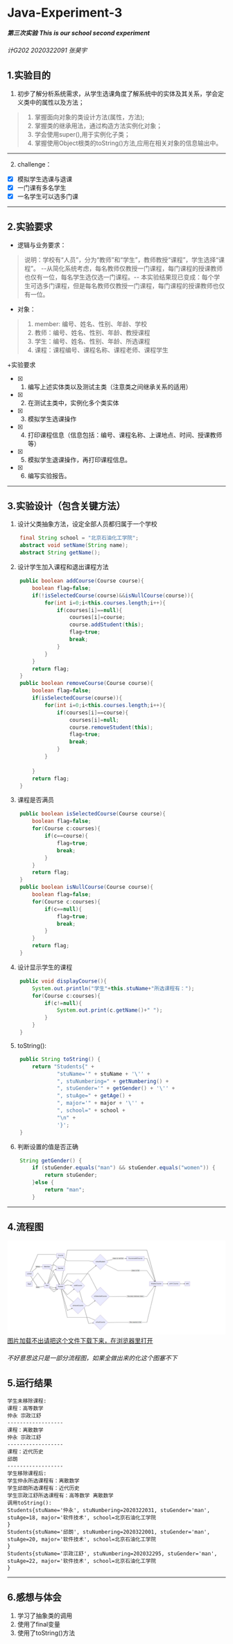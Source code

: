 # Java-Experiment-3
***第三次实验***
***This is our school second experiment***
###### 计G202 2020322091 张昊宇
## 1.实验目的
1. 初步了解分析系统需求，从学生选课角度了解系统中的实体及其关系，学会定义类中的属性以及方法；
 > 1. 掌握面向对象的类设计方法(属性，方法);
 > 2. 掌握类的继承用法，通过构造方法实例化对象；
 > 3. 学会使用super(),用于实例化子类；
 > 4. 掌握使用Object根类的toString()方法,应用在相关对象的信息输出中。
---
2. challenge：
- [x] 模拟学生选课与退课
- [x] 一门课有多名学生
- [x] 一名学生可以选多门课
---

## 2.实验要求
+ 逻辑与业务要求：
 >说明：学校有“人员”，分为“教师”和“学生”，教师教授“课程”，学生选择“课程”。
--从简化系统考虑，每名教师仅教授一门课程，每门课程的授课教师也仅有一位，每名学生选仅选一门课程。-- 本实验结果现已变成：每个学生可选多门课程，但是每名教师仅教授一门课程，每门课程的授课教师也仅有一位。

+ 对象：
> 1. member: 编号、姓名、性别、年龄、学校
> 2. 教师：编号、姓名、性别、年龄、教授课程
> 3. 学生：编号、姓名、性别、年龄、所选课程
> 4. 课程：课程编号、课程名称、课程老师、课程学生

+实验要求

- [x] 1. 编写上述实体类以及测试主类（注意类之间继承关系的适用）
- [x] 2.  在测试主类中，实例化多个类实体
- [x] 3.  模拟学生选课操作
- [x] 4.  打印课程信息（信息包括：编号、课程名称、上课地点、时间、授课教师 等）
- [x] 5.  模拟学生退课操作，再打印课程信息。
- [x] 6. 编写实验报告。
---

## 3.实验设计（包含关键方法）
1. 设计父类抽象方法，设定全部人员都归属于一个学校
```java
    final String school = "北京石油化工学院";
    abstract void setName(String name);
    abstract String getName();
```
2. 设计学生加入课程和退出课程方法
```java
    public boolean addCourse(Course course){
        boolean flag=false;
        if(!isSelectedCourse(course)&&isNullCourse(course)){
            for(int i=0;i<this.courses.length;i++){
                if(courses[i]==null){
                    courses[i]=course;
                    course.addStudent(this);
                    flag=true;
                    break;
                }
            }
        }
        return flag;
    }
    public boolean removeCourse(Course course){
        boolean flag=false;
        if(isSelectedCourse(course)){
            for(int i=0;i<this.courses.length;i++){
                if(courses[i]==course){
                    courses[i]=null;
                    course.removeStudent(this);
                    flag=true;
                    break;
                }
            }

        }
        return flag;
    }
```
3. 课程是否满员
```java
    public boolean isSelectedCourse(Course course){
        boolean flag=false;
        for(Course c:courses){
            if(c==course){
                flag=true;
                break;
            }
        }
        return flag;
    }
    public boolean isNullCourse(Course course){
        boolean flag=false;
        for(Course c:courses){
            if(c==null){
                flag=true;
                break;
            }
        }
        return flag;
    }
```
4. 设计显示学生的课程
```java
    public void displayCourse(){
        System.out.println("学生"+this.stuName+"所选课程有：");
        for(Course c:courses){
            if(c!=null){
                System.out.print(c.getName()+" ");
            }
        }
    }
```
5. toString():

```java
    public String toString() {
        return "Students{" +
                "stuName='" + stuName + '\'' +
                ", stuNumbering=" + getNumbering() +
                ", stuGender='" + getGender() + '\'' +
                ", stuAge=" + getAge() +
                ", major='" + major + '\'' +
                ", school=" + school +
                "\n" +
                '}';
    }
```
6. 判断设置的值是否正确
```java
    String getGender() {
        if (stuGender.equals("man") && stuGender.equals("women")) {
            return stuGender;
        }else {
            return "man";
        }
```
---

## 4.流程图
![流程图](https://github.com/Emmanuel-true/Java-Experiment-2/blob/main/2020-10-27%20011232.jpg)
[图片加载不出请把这个文件下载下来，在浏览器里打开](https://github.com/Emmanuel-true/Java-Experiment-2/blob/main/2.html)
###### 不好意思这只是一部分流程图，如果全做出来的化这个图塞不下

## 5.运行结果
```
学生未移除课程:
课程：高等数学
仲永 宗政江舒
------------------
课程：离散数学
仲永 宗政江舒 
------------------
课程：近代历史
邱朗
------------------
学生移除课程后:
学生仲永所选课程有：离散数学 
学生邱朗所选课程有：近代历史 
学生宗政江舒所选课程有：高等数学 离散数学 
调用toString():
Students{stuName='仲永', stuNumbering=2020322031, stuGender='man', stuAge=18, major='软件技术', school=北京石油化工学院
}
Students{stuName='邱朗', stuNumbering=2020322001, stuGender='man', stuAge=20, major='软件技术', school=北京石油化工学院
}
Students{stuName='宗政江舒', stuNumbering=202032295, stuGender='man', stuAge=22, major='软件技术', school=北京石油化工学院
}

```
---

## 6.感想与体会
1. 学习了抽象类的调用
2. 使用了final变量
3. 使用了toString()方法
